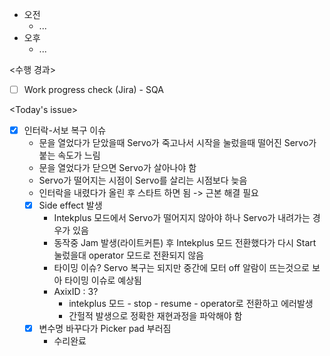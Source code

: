 - 오전
	- ...
- 오후
	- ...

<수행 경과>
- [ ] Work progress check (Jira) - SQA

<Today's issue>
- [x] 인터락-서보 복구 이슈
	- 문을 열었다가 닫았을때 Servo가 죽고나서 시작을 눌렀을때 떨어진 Servo가 붙는 속도가 느림
	- 문을 열었다가 닫으면 Servo가 살아나야 함
	- Servo가 떨어지는 시점이 Servo를 살리는 시점보다 늦음
	- 인터락을 내렸다가 올린 후 스타트 하면 됨 -> 근본 해결 필요
	- [x] Side effect 발생
		- Intekplus 모드에서 Servo가 떨어지지 않아야 하나 Servo가 내려가는 경우가 있음
		- 동작중 Jam 발생(라이트커튼) 후 Intekplus 모드 전환했다가 다시 Start 눌렀을대 operator 모드로 전환되지 않음
		- 타이밍 이슈? Servo 복구는 되지만 중간에 모터 off 알람이 뜨는것으로 보아 타이밍 이슈로 예상됨
		- AxixID : 3?
			- intekplus 모드 - stop - resume - operator로 전환하고 에러발생
			- 간헐적 발생으로 정확한 재현과정을 파악해야 함
	- [x] 변수명 바꾸다가 Picker pad 부러짐
		- 수리완료